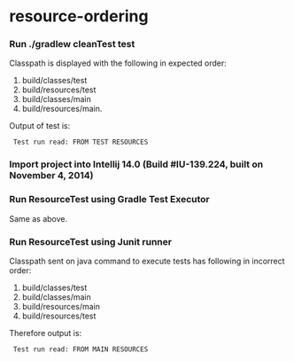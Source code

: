 resource-ordering
=================


### Run ./gradlew cleanTest test

Classpath is displayed with the following in expected order:
1. build/classes/test
2. build/resources/test
3. build/classes/main
4. build/resources/main.

Output of test is:

     Test run read: FROM TEST RESOURCES

### Import project into Intellij 14.0 (Build #IU-139.224, built on November 4, 2014)

### Run ResourceTest using Gradle Test Executor

Same as above.

### Run ResourceTest using Junit runner

Classpath sent on java command to execute tests has following in incorrect order:

1. build/classes/test
2. build/classes/main
3. build/resources/main
4. build/resources/test

Therefore output is:

     Test run read: FROM MAIN RESOURCES

